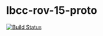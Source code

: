 # lbcc-rov-15-proto

[![Build Status](https://travis-ci.org/maccelerated/lbcc-rov-15-proto.svg?branch=master)](https://travis-ci.org/maccelerated/lbcc-rov-15-proto)
